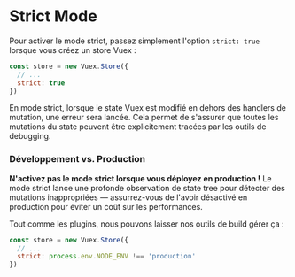 # Strict Mode

Pour activer le mode strict, passez simplement l'option `strict: true` lorsque vous créez un store Vuex :

``` js
const store = new Vuex.Store({
  // ...
  strict: true
})
```

En mode strict, lorsque le state Vuex est modifié en dehors des handlers de mutation, une erreur sera lancée. Cela permet de s'assurer que toutes les mutations du state peuvent être explicitement tracées par les outils de debugging.

### Développement vs. Production

**N'activez pas le mode strict lorsque vous déployez en production !** Le mode strict lance une profonde observation de state tree pour détecter des mutations inappropriées &mdash; assurrez-vous de l'avoir désactivé en production pour éviter un coût sur les performances.

Tout comme les plugins, nous pouvons laisser nos outils de build gérer ça :

``` js
const store = new Vuex.Store({
  // ...
  strict: process.env.NODE_ENV !== 'production'
})
```
